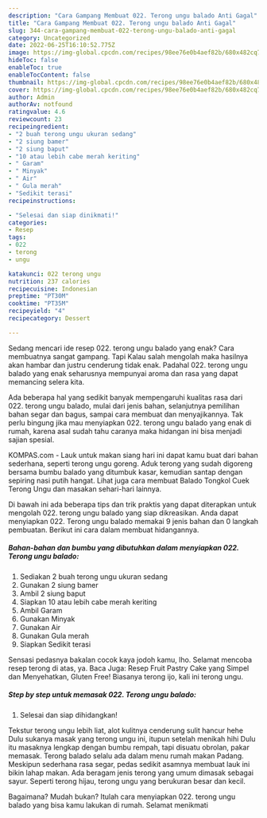 ```yaml
---
description: "Cara Gampang Membuat 022. Terong ungu balado Anti Gagal"
title: "Cara Gampang Membuat 022. Terong ungu balado Anti Gagal"
slug: 344-cara-gampang-membuat-022-terong-ungu-balado-anti-gagal
category: Uncategorized
date: 2022-06-25T16:10:52.775Z
image: https://img-global.cpcdn.com/recipes/98ee76e0b4aef82b/680x482cq70/022-terong-ungu-balado-foto-resep-utama.jpg
hideToc: false
enableToc: true
enableTocContent: false
thumbnail: https://img-global.cpcdn.com/recipes/98ee76e0b4aef82b/680x482cq70/022-terong-ungu-balado-foto-resep-utama.jpg
cover: https://img-global.cpcdn.com/recipes/98ee76e0b4aef82b/680x482cq70/022-terong-ungu-balado-foto-resep-utama.jpg
author: Admin
authorAv: notfound
ratingvalue: 4.6
reviewcount: 23
recipeingredient:
- "2 buah terong ungu ukuran sedang"
- "2 siung bamer"
- "2 siung baput"
- "10 atau lebih cabe merah keriting"
- " Garam"
- " Minyak"
- " Air"
- " Gula merah"
- "Sedikit terasi"
recipeinstructions:

- "Selesai dan siap dinikmati!"
categories:
- Resep
tags:
- 022
- terong
- ungu

katakunci: 022 terong ungu 
nutrition: 237 calories
recipecuisine: Indonesian
preptime: "PT30M"
cooktime: "PT35M"
recipeyield: "4"
recipecategory: Dessert

---
```



Sedang mencari ide resep 022. terong ungu balado yang enak? Cara membuatnya sangat gampang. Tapi Kalau salah mengolah maka hasilnya akan hambar dan justru cenderung tidak enak. Padahal 022. terong ungu balado yang enak seharusnya mempunyai aroma dan rasa yang dapat memancing selera kita.


Ada beberapa hal yang sedikit banyak mempengaruhi kualitas rasa dari 022. terong ungu balado, mulai dari jenis bahan, selanjutnya pemilihan bahan segar dan bagus, sampai cara membuat dan menyajikannya. Tak perlu bingung jika mau menyiapkan 022. terong ungu balado yang enak di rumah, karena asal sudah tahu caranya maka hidangan ini bisa menjadi sajian spesial.

KOMPAS.com - Lauk untuk makan siang hari ini dapat kamu buat dari bahan sederhana, seperti terong ungu goreng. Aduk terong yang sudah digoreng bersama bumbu balado yang ditumbuk kasar, kemudian santap dengan sepiring nasi putih hangat. Lihat juga cara membuat Balado Tongkol Cuek Terong Ungu dan masakan sehari-hari lainnya.


Di bawah ini ada beberapa tips dan trik praktis yang dapat diterapkan untuk mengolah 022. terong ungu balado yang siap dikreasikan. Anda dapat menyiapkan 022. Terong ungu balado memakai 9 jenis bahan dan 0 langkah pembuatan. Berikut ini cara dalam membuat hidangannya.

<!--inarticleads1-->

##### Bahan-bahan dan bumbu yang dibutuhkan dalam menyiapkan 022. Terong ungu balado:

1. Sediakan 2 buah terong ungu ukuran sedang
1. Gunakan 2 siung bamer
1. Ambil 2 siung baput
1. Siapkan 10 atau lebih cabe merah keriting
1. Ambil  Garam
1. Gunakan  Minyak
1. Gunakan  Air
1. Gunakan  Gula merah
1. Siapkan Sedikit terasi


Sensasi pedasnya bakalan cocok kaya jodoh kamu, lho. Selamat mencoba resep terong di atas, ya. Baca Juga: Resep Fruit Pastry Cake yang Simpel dan Menyehatkan, Gluten Free! Biasanya terong ijo, kali ini terong ungu. 

<!--inarticleads2-->

##### Step by step untuk memasak 022. Terong ungu balado:


1. Selesai dan siap dihidangkan!

Tekstur terong ungu lebih liat, alot kulitnya cenderung sulit hancur hehe Dulu sukanya masak yang terong ungu ini, itupun setelah menikah hihi Dulu itu masaknya lengkap dengan bumbu rempah, tapi disuatu obrolan, pakar memasak. Terong balado selalu ada dalam menu rumah makan Padang. Meskipun sederhana rasa segar, pedas sedikit asamnya membuat lauk ini bikin lahap makan. Ada beragam jenis terong yang umum dimasak sebagai sayur. Seperti terong hijau, terong ungu yang berukuran besar dan kecil. 

Bagaimana? Mudah bukan? Itulah cara menyiapkan 022. terong ungu balado yang bisa kamu lakukan di rumah. Selamat menikmati
